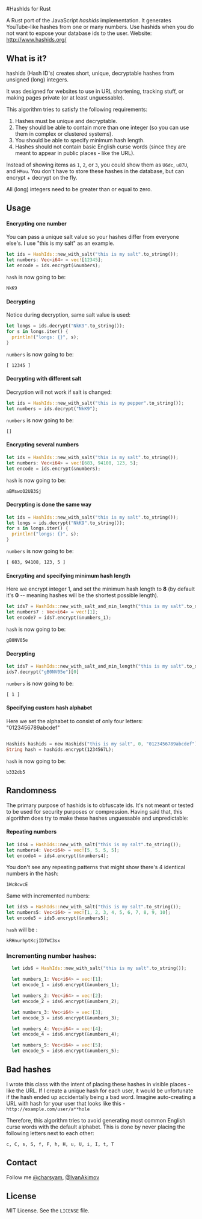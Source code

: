 #HashIds for Rust

A Rust port of the JavaScript *hashids* implementation. It generates YouTube-like hashes from one or many numbers. Use hashids when you do not want to expose your database ids to the user. Website: http://www.hashids.org/

## What is it?

hashids (Hash ID's) creates short, unique, decryptable hashes from unsigned (long) integers.

It was designed for websites to use in URL shortening, tracking stuff, or making pages private (or at least unguessable).

This algorithm tries to satisfy the following requirements:

1. Hashes must be unique and decryptable.
2. They should be able to contain more than one integer (so you can use them in complex or clustered systems).
3. You should be able to specify minimum hash length.
4. Hashes should not contain basic English curse words (since they are meant to appear in public places - like the URL).

Instead of showing items as `1`, `2`, or `3`, you could show them as `U6dc`, `u87U`, and `HMou`.
You don't have to store these hashes in the database, but can encrypt + decrypt on the fly.

All (long) integers need to be greater than or equal to zero.

## Usage

#### Encrypting one number

You can pass a unique salt value so your hashes differ from everyone else's. I use "this is my salt" as an example.

```rust
let ids = HashIds::new_with_salt("this is my salt".to_string());
let numbers: Vec<i64> = vec![12345];
let encode = ids.encrypt(&numbers);
```

`hash` is now going to be:

	NkK9

#### Decrypting

Notice during decryption, same salt value is used:

```rust
let longs = ids.decrypt("NkK9".to_string());
for s in longs.iter() {
  println!("longs: {}", s);
}
```

`numbers` is now going to be:

	[ 12345 ]

#### Decrypting with different salt

Decryption will not work if salt is changed:

```rust
let ids = HashIds::new_with_salt("this is my pepper".to_string());
let numbers = ids.decrypt("NkK9");
```

`numbers` is now going to be:

	[]

#### Encrypting several numbers

```Rust
let ids = HashIds::new_with_salt("this is my salt".to_string());
let numbers: Vec<i64> = vec![683, 94108, 123, 5];
let encode = ids.encrypt(&numbers);
```

`hash` is now going to be:

	aBMswoO2UB3Sj

#### Decrypting is done the same way

```rust
let ids = HashIds::new_with_salt("this is my salt".to_string());
let longs = ids.decrypt("NkK9".to_string());
for s in longs.iter() {
  println!("longs: {}", s);
}
```

`numbers` is now going to be:

	[ 683, 94108, 123, 5 ]

#### Encrypting and specifying minimum hash length

Here we encrypt integer 1, and set the minimum hash length to **8** (by default it's **0** -- meaning hashes will be the shortest possible length).

```rust
let ids7 = HashIds::new_with_salt_and_min_length("this is my salt".to_string(), 8);
let numbers7 : Vec<i64> = vec![1];
let encode7 = ids7.encrypt(&numbers_1);
```

`hash` is now going to be:

	gB0NV05e

#### Decrypting

```rust
let ids7 = HashIds::new_with_salt_and_min_length("this is my salt".to_string(), 8);
ids7.decrypt("gB0NV05e")[0]
```

`numbers` is now going to be:

	[ 1 ]

#### Specifying custom hash alphabet

Here we set the alphabet to consist of only four letters: "0123456789abcdef"

```rust

Hashids hashids = new Hashids("this is my salt", 0, "0123456789abcdef");
String hash = hashids.encrypt(1234567L);
```

`hash` is now going to be:

	b332db5

## Randomness

The primary purpose of hashids is to obfuscate ids. It's not meant or tested to be used for security purposes or compression.
Having said that, this algorithm does try to make these hashes unguessable and unpredictable:

#### Repeating numbers

```rust
let ids4 = HashIds::new_with_salt("this is my salt".to_string());
let numbers4: Vec<i64> = vec![5, 5, 5, 5];
let encode4 = ids4.encrypt(&numbers4);
```

You don't see any repeating patterns that might show there's 4 identical numbers in the hash:

	1Wc8cwcE

Same with incremented numbers:

```rust
let ids5 = HashIds::new_with_salt("this is my salt".to_string());
let numbers5: Vec<i64> = vec![1, 2, 3, 4, 5, 6, 7, 8, 9, 10];
let encode5 = ids5.encrypt(&numbers5);
```

`hash` will be :

	kRHnurhptKcjIDTWC3sx

### Incrementing number hashes:

```rust
  let ids6 = HashIds::new_with_salt("this is my salt".to_string());

  let numbers_1: Vec<i64> = vec![1];
  let encode_1 = ids6.encrypt(&numbers_1);

  let numbers_2: Vec<i64> = vec![2];
  let encode_2 = ids6.encrypt(&numbers_2);

  let numbers_3: Vec<i64> = vec![3];
  let encode_3 = ids6.encrypt(&numbers_3);

  let numbers_4: Vec<i64> = vec![4];
  let encode_4 = ids6.encrypt(&numbers_4);

  let numbers_5: Vec<i64> = vec![5];
  let encode_5 = ids6.encrypt(&numbers_5);
```

## Bad hashes

I wrote this class with the intent of placing these hashes in visible places - like the URL. If I create a unique hash for each user, it would be unfortunate if the hash ended up accidentally being a bad word. Imagine auto-creating a URL with hash for your user that looks like this - `http://example.com/user/a**hole`

Therefore, this algorithm tries to avoid generating most common English curse words with the default alphabet. This is done by never placing the following letters next to each other:

	c, C, s, S, f, F, h, H, u, U, i, I, t, T

## Contact

Follow me [@charsyam](https://twitter.com/charsyam), [@IvanAkimov](http://twitter.com/ivanakimov)

## License

MIT License. See the `LICENSE` file.
